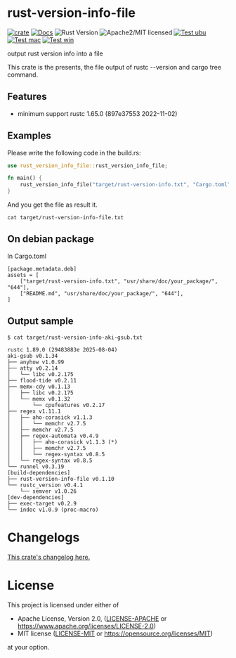 # rust-version-info-file

[![crate][crate-image]][crate-link]
[![Docs][docs-image]][docs-link]
![Rust Version][rustc-image]
![Apache2/MIT licensed][license-image]
[![Test ubu][test-ubuntu-image]][test-ubuntu-link]
[![Test mac][test-windows-image]][test-windows-link]
[![Test win][test-macos-image]][test-macos-link]

output rust version info into a file

This crate is the presents, the file output of rustc --version and cargo tree command.

## Features

- minimum support rustc 1.65.0 (897e37553 2022-11-02)

## Examples

Please write the following code in the build.rs:

```rust
use rust_version_info_file::rust_version_info_file;

fn main() {
    rust_version_info_file("target/rust-version-info.txt", "Cargo.toml");
}
```

And you get the file as result it.

```
cat target/rust-version-info-file.txt
```

## On debian package

In Cargo.toml

```
[package.metadata.deb]
assets = [
    ["target/rust-version-info.txt", "usr/share/doc/your_package/", "644"],
    ["README.md", "usr/share/doc/your_package/", "644"],
]
```

## Output sample

```
$ cat target/rust-version-info-aki-gsub.txt
```

```
rustc 1.89.0 (29483883e 2025-08-04)
aki-gsub v0.1.34
├── anyhow v1.0.99
├── atty v0.2.14
│   └── libc v0.2.175
├── flood-tide v0.2.11
├── memx-cdy v0.1.13
│   ├── libc v0.2.175
│   └── memx v0.1.32
│       └── cpufeatures v0.2.17
├── regex v1.11.1
│   ├── aho-corasick v1.1.3
│   │   └── memchr v2.7.5
│   ├── memchr v2.7.5
│   ├── regex-automata v0.4.9
│   │   ├── aho-corasick v1.1.3 (*)
│   │   ├── memchr v2.7.5
│   │   └── regex-syntax v0.8.5
│   └── regex-syntax v0.8.5
└── runnel v0.3.19
[build-dependencies]
├── rust-version-info-file v0.1.10
└── rustc_version v0.4.1
    └── semver v1.0.26
[dev-dependencies]
├── exec-target v0.2.9
└── indoc v1.0.9 (proc-macro)
```

# Changelogs

[This crate's changelog here.](https://github.com/aki-akaguma/rust-version-info-file/blob/main/CHANGELOG.md)

# License

This project is licensed under either of

 * Apache License, Version 2.0, ([LICENSE-APACHE](LICENSE-APACHE) or
   https://www.apache.org/licenses/LICENSE-2.0)
 * MIT license ([LICENSE-MIT](LICENSE-MIT) or
   https://opensource.org/licenses/MIT)

at your option.

[//]: # (badges)

[crate-image]: https://img.shields.io/crates/v/rust-version-info-file.svg
[crate-link]: https://crates.io/crates/rust-version-info-file
[docs-image]: https://docs.rs/rust-version-info-file/badge.svg
[docs-link]: https://docs.rs/rust-version-info-file/
[rustc-image]: https://img.shields.io/badge/rustc-1.65+-blue.svg
[license-image]: https://img.shields.io/badge/license-Apache2.0/MIT-blue.svg
[test-ubuntu-image]: https://github.com/aki-akaguma/rust-version-info-file/actions/workflows/test-ubuntu.yml/badge.svg
[test-ubuntu-link]: https://github.com/aki-akaguma/rust-version-info-file/actions/workflows/test-ubuntu.yml
[test-macos-image]: https://github.com/aki-akaguma/rust-version-info-file/actions/workflows/test-macos.yml/badge.svg
[test-macos-link]: https://github.com/aki-akaguma/rust-version-info-file/actions/workflows/test-macos.yml
[test-windows-image]: https://github.com/aki-akaguma/rust-version-info-file/actions/workflows/test-windows.yml/badge.svg
[test-windows-link]: https://github.com/aki-akaguma/rust-version-info-file/actions/workflows/test-windows.yml
